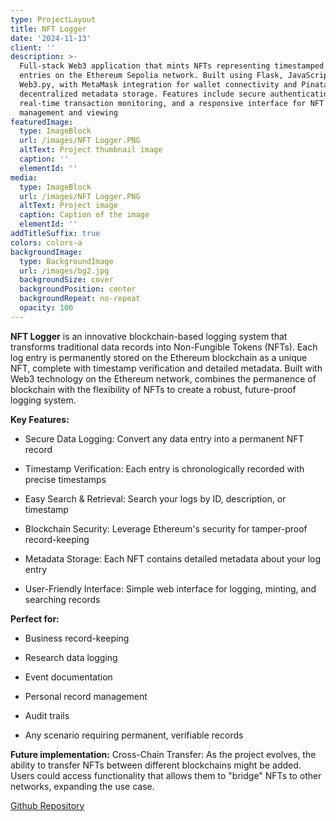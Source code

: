 ```yaml
---
type: ProjectLayout
title: NFT Logger
date: '2024-11-13'
client: ''
description: >-
  Full-stack Web3 application that mints NFTs representing timestamped data
  entries on the Ethereum Sepolia network. Built using Flask, JavaScript, and
  Web3.py, with MetaMask integration for wallet connectivity and Pinata IPFS for
  decentralized metadata storage. Features include secure authentication,
  real-time transaction monitoring, and a responsive interface for NFT
  management and viewing
featuredImage:
  type: ImageBlock
  url: /images/NFT Logger.PNG
  altText: Project thumbnail image
  caption: ''
  elementId: ''
media:
  type: ImageBlock
  url: /images/NFT Logger.PNG
  altText: Project image
  caption: Caption of the image
  elementId: ''
addTitleSuffix: true
colors: colors-a
backgroundImage:
  type: BackgroundImage
  url: /images/bg2.jpg
  backgroundSize: cover
  backgroundPosition: center
  backgroundRepeat: no-repeat
  opacity: 100
---
```

**NFT Logger** is an innovative blockchain-based logging system that transforms traditional data records into Non-Fungible Tokens (NFTs). Each log entry is permanently stored on the Ethereum blockchain as a unique NFT, complete with timestamp verification and detailed metadata. Built with Web3 technology on the Ethereum network, combines the permanence of blockchain with the flexibility of NFTs to create a robust, future-proof logging system.

**Key Features:**

*   Secure Data Logging: Convert any data entry into a permanent NFT record

*   Timestamp Verification: Each entry is chronologically recorded with precise timestamps

*   Easy Search & Retrieval: Search your logs by ID, description, or timestamp

*   Blockchain Security: Leverage Ethereum's security for tamper-proof record-keeping

*   Metadata Storage: Each NFT contains detailed metadata about your log entry

*   User-Friendly Interface: Simple web interface for logging, minting, and searching records

**Perfect for:**

*    Business record-keeping

*   Research data logging

*   Event documentation

*   Personal record management

*   Audit trails

*   Any scenario requiring permanent, verifiable records

**Future implementation:**
Cross-Chain Transfer: As the project evolves, the ability to transfer NFTs between different blockchains might be added. Users could access functionality that allows them to "bridge" NFTs to other networks, expanding the use case.

[Github Repository](https://github.com/HahaZaineb/NFT-Logger)
